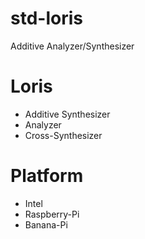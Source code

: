 # std-loris
Additive Analyzer/Synthesizer

# Loris
* Additive Synthesizer
* Analyzer
* Cross-Synthesizer

# Platform
* Intel
* Raspberry-Pi
* Banana-Pi
